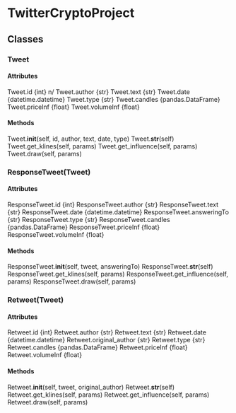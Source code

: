 # TwitterCryptoProject

## Classes

### Tweet

#### Attributes

Tweet.id {int} n/
Tweet.author {str}
Tweet.text {str}
Tweet.date {datetime.datetime}
Tweet.type {str}
Tweet.candles {pandas.DataFrame}
Tweet.priceInf {float}
Tweet.volumeInf {float}

#### Methods

Tweet.__init__(self, id, author, text, date, type)
Tweet.__str__(self)
Tweet.get_klines(self, params)
Tweet.get_influence(self, params)
Tweet.draw(self, params)

### ResponseTweet(Tweet)

#### Attributes

ResponseTweet.id {int}
ResponseTweet.author {str}
ResponseTweet.text {str}
ResponseTweet.date {datetime.datetime}
ResponseTweet.answeringTo {str}
ResponseTweet.type {str}
ResponseTweet.candles {pandas.DataFrame}
ResponseTweet.priceInf {float}
ResponseTweet.volumeInf {float}

#### Methods

ResponseTweet.__init__(self, tweet, answeringTo)
ResponseTweet.__str__(self)
ResponseTweet.get_klines(self, params)
ResponseTweet.get_influence(self, params)
ResponseTweet.draw(self, params)

### Retweet(Tweet)

#### Attributes

Retweet.id {int}
Retweet.author {str}
Retweet.text {str}
Retweet.date {datetime.datetime}
Retweet.original_author {str}
Retweet.type {str}
Retweet.candles {pandas.DataFrame}
Retweet.priceInf {float}
Retweet.volumeInf {float}

#### Methods

Retweet.__init__(self, tweet, original_author)
Retweet.__str__(self)
Retweet.get_klines(self, params)
Retweet.get_influence(self, params)
Retweet.draw(self, params)


